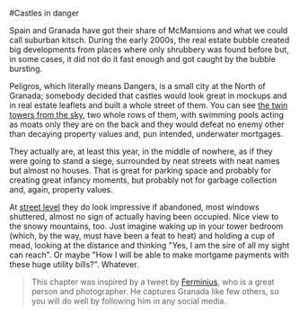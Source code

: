 #Castles in danger

Spain and Granada have got their share of McMansions and what we could call suburban kitsch. During the early 2000s, the real estate bubble created big developments from places where only shrubbery was found before but, in some cases, it did not do it fast enough and got caught by the bubble bursting.

Peligros, which literally means Dangers, is a small city at the North of Granada; somebody decided that castles would look great in mockups and in real estate leaflets and built a whole street of them. You can see [the twin towers from the sky](https://www.google.es/maps/place/Peligros,+Granada/@37.2365652,-3.6153554,226m/data=!3m1!1e3!4m2!3m1!1s0xd71fd84e437cbf3:0x7f40ab84465b1e30?hl=es), two whole rows of them, with swimming pools acting as moats only they are on the back and they would defeat no enemy other than decaying property values and, pun intended, underwater mortgages.

They actually are, at least this year, in the middle of nowhere, as if they were going to stand a siege, surrounded by neat streets with neat names but almost no houses. That is great for parking space and probably for creating great infancy moments, but probably not for garbage collection and, again, property values.

At [street level](https://www.google.es/maps/@37.2360526,-3.6158829,3a,75y,58h,78.75t/data=!3m4!1e1!3m2!1shapbexZ3eyam5EqG-OHxYQ!2e0?hl=es) they do look impressive if abandoned, most windows shuttered, almost no sign of actually having been occupied. Nice view to the snowy mountains, too. Just imagine waking up in your tower bedroom (which, by the way, must have been a feat to heat) and holding a cup of mead, looking at the distance and thinking "Yes, I am the sire of all my sight can reach". Or maybe "How I will be able to make mortgame payments with these huge utility bills?". Whatever.

>This chapter was inspired by a tweet by [Ferminius](http://www.ferminius.es/?gallery=la-calle#), who is a great person and photographer. He captures Granada like few others, so you will do well by following him in any social media. 
